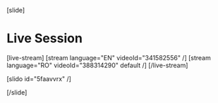 [slide]
# Live Session

[live-stream]
[stream language="EN" videoId="341582556"  /]
[stream language="RO" videoId="388314290" default /]
[/live-stream]

[slido id="5faavvrx" /]

[/slide]